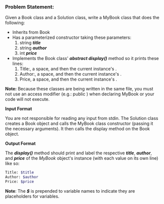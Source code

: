 ### Problem Statement:

Given a Book class and a Solution class, write a MyBook class that does the following:

* Inherits from Book
* Has a parameterized constructor taking these  parameters:
    1. string ***title***
    2. string ***author***
    3. int ***price***
* Implements the Book class' ***abstract display()*** method so it prints these  lines:
    1. Title:, a space, and then the current instance's .
    2. Author:, a space, and then the current instance's .
    3. Price, a space, and then the current instance's .

**Note:** Because these classes are being written in the same file, you must not use an access modifier (e.g.: public ) when declaring MyBook or your code will not execute.

**Input Format**

You are not responsible for reading any input from stdin. The Solution class creates a Book object and calls the MyBook class constructor (passing it the necessary arguments). It then calls the display method on the Book object.

**Output Format**

The  ***display()*** method should print and label the respective ***title***, ***author***, and ***price*** of the _MyBook_ object's instance (with each value on its own line) like so:

```bash
Title: $title
Author: $author
Price: $price
```
**Note**: The ***$*** is prepended to variable names to indicate they are placeholders for variables.